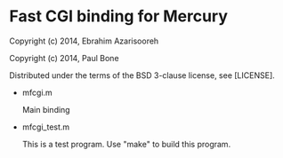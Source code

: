 
Fast CGI binding for Mercury
============================

Copyright (c) 2014, Ebrahim Azarisooreh

Copyright (c) 2014, Paul Bone

Distributed under the terms of the BSD 3-clause license, see [LICENSE].

+ mfcgi.m

  Main binding

+ mfcgi\_test.m

  This is a test program.
  Use "make" to build this program.

